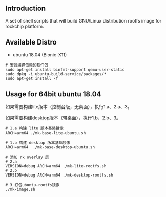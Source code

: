 ## Introduction

A set of shell scripts that will build GNU/Linux distribution rootfs image
for rockchip platform.

## Available Distro

* ubuntu 18.04 (Bionic-X11)

```
# 安装编译依赖的软件包
sudo apt-get install binfmt-support qemu-user-static
sudo dpkg -i ubuntu-build-service/packages/*
sudo apt-get install -f
```

## Usage for 64bit ubuntu 18.04

如果需要构建lite版本（控制台版，无桌面），执行1.a、2.a、3。

如果需要构建desktop版本（带桌面），执行1.b、2.b、3。

```
# 1.a 构建 lite 版本基础镜像
ARCH=arm64 ./mk-base-lite-ubuntu.sh

# 1.b 构建 desktop 版本基础镜像
ARCH=arm64  ./mk-base-desktop-ubuntu.sh

# 添加 rk overlay 层
# 2.a
VERSION=debug ARCH=arm64 ./mk-lite-rootfs.sh
# 2.b
VERSION=debug ARCH=arm64 ./mk-desktop-rootfs.sh

# 3 打包ubuntu-rootfs镜像
./mk-image.sh
```
